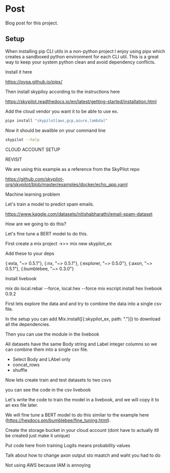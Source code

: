 # Post

Blog post for this project.

## Setup

When installing pip CLI utils in a non-python project I enjoy using pipx which creates a sandboxed python environment for each CLI util. This is a great way to keep your system python clean and avoid dependency conflicts.

Install it here

<https://pypa.github.io/pipx/>

Then install skypiloy according to the instructions here

<https://skypilot.readthedocs.io/en/latest/getting-started/installation.html>

Add the cloud vendor you want it to be able to use ex.

```bash
pipx install "skypilot[aws,gcp,azure,lambda]"
```

Now it should be availble on your command line

```bash
skypilot --help
```

CLOUD ACCOUNT SETUP

REVISIT

We are using this example as a reference from the SkyPilot repo

<https://github.com/skypilot-org/skypilot/blob/master/examples/docker/echo_app.yaml>

Machine learning problem

Let's train a model to predict spam emails.

<https://www.kaggle.com/datasets/nitishabharathi/email-spam-dataset>

How are we going to do this?

Let's fine tune a BERT model to do this.

First create a mix project ->>> mix new skypilot_ex

Add these to your deps

{:exla, "~> 0.5.1"},
{:nx, "~> 0.5.1"},
{:explorer, "~> 0.5.0"},
{:axon, "~> 0.5.1"},
{:bumblebee, "~> 0.3.0"}

Install livebook

mix do local.rebar --force, local.hex --force
mix escript.install hex livebook 0.9.2

First lets explore the data and and try to combine the data into a single csv file.

In the setup you can add Mix.install([{:skypilot_ex, path: "."}]) to download all the dependencies.

Then you can use the module in the livebook

All datasets have the same Body string and Label integer columns so we can combine them into a single csv file.

- Select Body and LAbel only
- concat_rows
- shuffle

Now lets create train and test datasets to two csvs

you can see the code in the csv livebook

<!-- You can sync the files locally directyl to the VM but lets use skypilot to sync them to a cloud storage bucket. -->

Let's write the code to train the model in a livebook, and we will copy it to an exs file later.

We will fine tune a BERT model to do this similar to the example here (<https://hexdocs.pm/bumblebee/fine_tuning.html>).

Create the storage bucket in your cloud account (dont have to actually itll be created just make it unique)

Put code here from training
Logits means probability values

Talk about how to change axon output sto maatch and waht you had to do

Not using AWS because IAM is annoying
